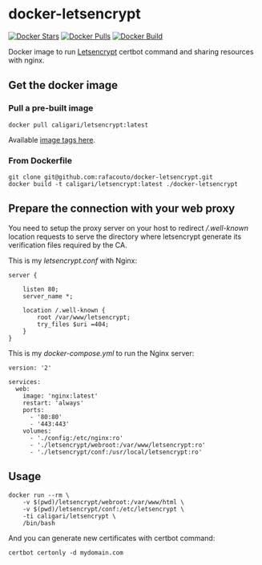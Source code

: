 
# docker-letsencrypt

[![Docker Stars](https://img.shields.io/docker/stars/caligari/letsencrypt.svg)](https://hub.docker.com/r/caligari/letsencrypt/)
[![Docker Pulls](https://img.shields.io/docker/pulls/caligari/letsencrypt.svg)](https://hub.docker.com/r/caligari/letsencrypt/)
[![Docker Build](https://img.shields.io/docker/automated/caligari/letsencrypt.svg)](https://hub.docker.com/r/caligari/letsencrypt/)

Docker image to run [Letsencrypt](https://letsencrypt.org/) certbot command 
and sharing resources with nginx.

## Get the docker image

### Pull a pre-built image

    docker pull caligari/letsencrypt:latest

Available [image tags here](https://hub.docker.com/r/caligari/letsencrypt/tags/).


### From Dockerfile

    git clone git@github.com:rafacouto/docker-letsencrypt.git
    docker build -t caligari/letsencrypt:latest ./docker-letsencrypt


## Prepare the connection with your web proxy

You need to setup the proxy server on your host to redirect _/.well-known_
location requests to serve the directory where letsencrypt generate its
verification files required by the CA.

This is my _letsencrypt.conf_ with Nginx:

    server {

        listen 80;
        server_name *;

        location /.well-known {
            root /var/www/letsencrypt;
            try_files $uri =404;
        }
    }

This is my _docker-compose.yml_ to run the Nginx server:

    version: '2'

    services:
      web:
        image: 'nginx:latest'
        restart: 'always'
        ports:
          - '80:80'
          - '443:443'
        volumes:
          - './config:/etc/nginx:ro'
          - './letsencrypt/webroot:/var/www/letsencrypt:ro'
          - './letsencrypt/conf:/usr/local/letsencrypt:ro'


## Usage

    docker run --rm \
        -v $(pwd)/letsencrypt/webroot:/var/www/html \
        -v $(pwd)/letsencrypt/conf:/etc/letsencrypt \
        -ti caligari/letsencrypt \
        /bin/bash

And you can generate new certificates with certbot command:

    certbot certonly -d mydomain.com


